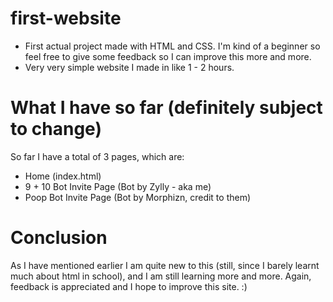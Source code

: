 # first-website
- First actual project made with HTML and CSS. I'm kind of a beginner so feel free to give some feedback so I can improve this more and more.
- Very very simple website I made in like 1 - 2 hours.

# What I have so far (definitely subject to change)
So far I have a total of 3 pages, which are:

- Home (index.html)
- 9 + 10 Bot Invite Page (Bot by Zylly - aka me)
- Poop Bot Invite Page (Bot by Morphizn, credit to them)

# Conclusion
As I have mentioned earlier I am quite new to this (still, since I barely learnt much about html in school), and I am still learning more and more. Again, feedback is appreciated and I hope to improve this site. :)
